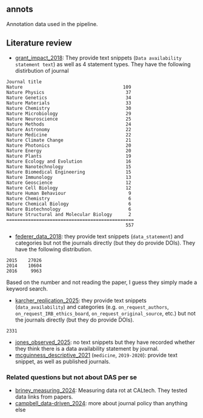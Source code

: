 ## annots

Annotation data used in the pipeline. 

## Literature review

 - [grant_impact_2018](https://springernature.figshare.com/articles/dataset/Dataset_analysing_the_impact_of_mandatory_Data_Availability_Statements_at_Nature_journals/5809617): They provide text snippets (`Data availability statement text`) as well as 4 statement types. They have the following distirbution of journal

```
Journal title                                 
Nature                                     109
Nature Physics                              37
Nature Genetics                             34
Nature Materials                            33
Nature Chemistry                            30
Nature Microbiology                         29
Nature Neuroscience                         25
Nature Methods                              24
Nature Astronomy                            22
Nature Medicine                             22
Nature Climate Change                       21
Nature Photonics                            20
Nature Energy                               20
Nature Plants                               19
Nature Ecology and Evolution                16
Nature Nanotechnology                       15
Nature Biomedical Engineering               15
Nature Immunology                           13
Nature Geoscience                           12
Nature Cell Biology                         12
Nature Human Behaviour                       9
Nature Chemistry                             6
Nature Chemical Biology                      6
Nature Biotechnology                         6
Nature Structural and Molecular Biology      2
===============================================
                                            557
```

 - [federer_data_2018](https://figshare.com/articles/dataset/Data_sharing_in_PLOS_ONE_An_analysis_of_Data_Availability_Statements/5690878): they provide text snippets (`data_statement`) and categories but not the journals directly (but they do provide DOIs). They have the following distribution.
 ```
2015    27026
2014    10604
2016     9963
 ```
 Based on the number and not reading the paper, I guess they simply made a keyword search. 

 - [karcher_replication_2025](https://dataverse.harvard.edu/dataset.xhtml?persistentId=doi:10.7910/DVN/THG8MN): they provide text snippets (`data_availability`) and categories (e.g. `on_request_authors`, `on_request_IRB_ethics_board`, `on_request_original_source`, etc.) but not the journals directly (but they do provide DOIs).

 ```
 2331
 ```
 - [jones_observed_2025](https://zenodo.org/records/14902836): no text snippets but they have recorded whether they think there is a data availability statement by journal.
 - [mcguinness_descriptive_2021](https://journals.plos.org/plosone/article?id=10.1371/journal.pone.0250887) (`medicine`, `2019-2020`): provide text snippet, as well as published journals. 


 ### Related questions but not about DAS per se

  - [briney_measuring_2024](https://data.caltech.edu/records/h5e81-spf62): Measuring data rot at CALtech. They tested data links from papers.
  - [campbell_data-driven_2024](https://www.semanticscholar.org/p/273865024): more about journal policy than anything else


